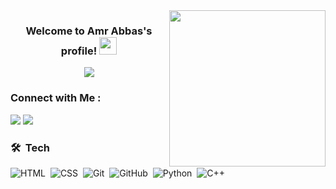 
<img width="250" align="right" src="https://c.tenor.com/_DOBjnGspYAAAAAM/code-coding.gif">

<h3 align="center">
  Welcome to Amr Abbas's profile!
  <img src="https://media.giphy.com/media/hvRJCLFzcasrR4ia7z/giphy.gif" width="28">
</h3>

<!-- Typing SVG by DenverCoder1 - https://github.com/DenverCoder1/readme-typing-svg -->
<p align="center">
  <a href="https://github.com/DenverCoder1/readme-typing-svg"><img src="https://readme-typing-svg.herokuapp.com/?lines=Python%20developer;Machine%20learning%20engineer&font=Fira%20Code&center=true&width=440&height=45&color=f75c7e&vCenter=true&size=22"></a>
</p> 



### Connect with Me :

<a href="https://www.linkedin.com/in/amr-abbas-2a560623a/" target="_blank"><img src="https://img.shields.io/badge/-Amr%20Abbas-0077B5?style=for-the-badge&logo=Linkedin&logoColor=white"/></a>
<a href="https://www.facebook.com/profile.php?id=100010956008467&mibextid=ZbWKwL" target="_blank"><img src="https://img.shields.io/badge/Amr%20Abbas-0077B5?style=for-the-badge&logo=FACEBOOK&logoColor=white"/></a>
### 🛠 &nbsp;Tech
![HTML](https://img.shields.io/badge/-HTML-05122A?style=flat&logo=HTML5)&nbsp;
![CSS](https://img.shields.io/badge/-CSS-05122A?style=flat&logo=CSS3&logoColor=1572B6)&nbsp;
![Git](https://img.shields.io/badge/-Git-05122A?style=flat&logo=git)&nbsp;
![GitHub](https://img.shields.io/badge/-GitHub-05122A?style=flat&logo=github)&nbsp;
![Python](https://img.shields.io/badge/-Python%20-05122A?style=flat&logo=python)&nbsp;
![C++](https://img.shields.io/badge/-C++%20-05122A?style=flat&logo=c++)&nbsp;




